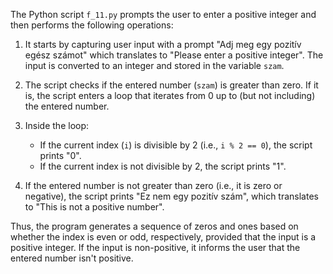 The Python script `f_11.py` prompts the user to enter a positive integer and then performs the following operations:

1. It starts by capturing user input with a prompt "Adj meg egy pozitív egész számot" which translates to "Please enter a positive integer". The input is converted to an integer and stored in the variable `szam`.

2. The script checks if the entered number (`szam`) is greater than zero. If it is, the script enters a loop that iterates from 0 up to (but not including) the entered number.

3. Inside the loop:
   - If the current index (`i`) is divisible by 2 (i.e., `i % 2 == 0`), the script prints "0".
   - If the current index is not divisible by 2, the script prints "1".

4. If the entered number is not greater than zero (i.e., it is zero or negative), the script prints "Ez nem egy pozitív szám", which translates to "This is not a positive number".

Thus, the program generates a sequence of zeros and ones based on whether the index is even or odd, respectively, provided that the input is a positive integer. If the input is non-positive, it informs the user that the entered number isn't positive.